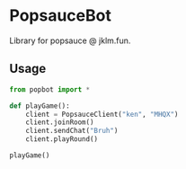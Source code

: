# PopsauceBot
Library for popsauce @ jklm.fun.

## Usage

```python
from popbot import *

def playGame():
    client = PopsauceClient("ken", "MHQX")
    client.joinRoom()
    client.sendChat("Bruh")
    client.playRound()

playGame()
```
